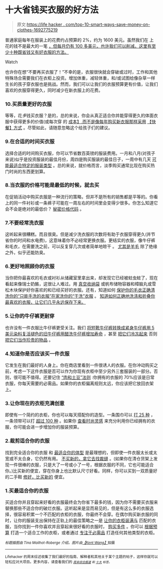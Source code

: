 # 十大省钱买衣服的好方法

> 原文:[https://life hacker . com/top-10-smart-ways-save-money-on-clothes-1692775219](https://lifehacker.com/top-10-smart-ways-to-save-money-on-clothes-1692775219)

普通家庭每年在服装上的花费约占预算的 2%，约为 1600 美元。虽然我们在 上花的钱不是最大的一笔 [，但每月仍有 100 多美元，也许我们可以削减。这里有至少十种既省钱又有好衣服的方法。](https://lifehacker.com/the-most-common-ways-you-waste-money-and-how-to-save-i-1183447200)

Watch

也许你在想“不要再买衣服了！”不幸的是，衣服很快就会穿破或过时，工作和其他特殊场合需要我们在衣柜上投资。增加体重，减轻体重，和/或试图给像杂草一样生长的孩子穿衣服也是挑战。然而，我们可以让我们的衣服预算更有价值，让我们喜欢的衣服穿得更久，同时减少在新衣服上的花费。

### 10.买质量更好的衣服

等等，花*多*钱买衣服？是的，总的来说，你会从真正适合你并能穿得更久的体面衣服中获得更多的价值(或每次穿 的 [成本】,而不是像每年购买新衣服那样采用](https://lifehacker.com/money-saving-habits-that-can-backfire-and-wreck-your-fi-1564111677) [【快餐】方式](http://lifehacker.com/avoid-a-fast-food-approach-to-clothing-by-buying-for-1592706125) 。尽管如此，请随意忽略这个给孩子们的建议。

### 9.在合适的时间买衣服

选择合适的时间购买衣服，你可以节省数百英镑的服装费用。一月和八月(对孩子来说)似乎是投资服装的最佳月份，周四是购买服装的最佳日子，一周中有几天 [可能最适合特定的服装类型](http://lifehacker.com/the-best-days-of-the-week-to-buy-clothes-online-5615877) 。总的来说，就价格而言，淡季购买通常比现在购买热门时尚的东西更划算。

### 8.当衣服的价格可能是最低的时候，就去买

在促销活动中购买衣服是一种流行的策略，但并不是所有的销售都是平等的。你看上的同一件衬衫或一条裤子可能在一周左右的时间里会变得少很多。你怎么知道它会不会是绝对的最低价？ [秘密价格代码](https://lifehacker.com/know-the-secret-price-codes-at-major-retailers-to-save-921445013) 。

### 7.不要经常洗衣服

这听起来很糟糕。而且很臭。但是减少洗衣服的次数将有助于衣服穿得更久(并节省你的时间和水电费)，这意味着你不必经常更换衣服。更结实的衣服，像牛仔裤和毛衣，在需要洗之前，可以反复穿几次或者简单地晾干 。 [尤其是羊毛](http://lifehacker.com/the-three-layers-you-need-to-stay-warm-in-freezing-wint-1686545193) 除了绝缘之外，似乎还能防臭。

### 6.更好地照顾你的衣服

当你把你最喜欢的毛衣或衬衫从储藏室里拿出来，却发现它已经被蛀虫蛀了，现在看起来像瑞士奶酪，这很让人难过。用 [真空收纳袋](https://lifehacker.com/vacuum-storage-bags-shrink-linens-and-off-season-clothi-5692144) 或帆布储物容器和樟脑丸或雪松木块保护好你喜欢的和已经买好的衣服。还有，知道如何 [保护你的毛衣](http://lifehacker.com/hang-sweaters-around-not-on-hangers-to-avoid-wrinkles-1691703505)[正确清洗你的“只能手洗的衣服”](http://lifehacker.com/how-to-properly-clean-your-hand-wash-only-clothes-5840778)[在家洗你的“干洗”衣服](http://lifehacker.com/wash-your-dry-clean-clothes-at-home-1499874666) 。 [知道如何正确地洗涤和折叠你最喜欢的衣服，让它们几乎永远保存下来。](http://lifehacker.com/preserve-your-favorite-clothes-and-make-them-last-almo-5900576)

### 5.让你的牛仔裤更耐穿

也许没有一件衣服比牛仔裤更受关注。我们 [将短靴牛仔裤转换成紧身牛仔裤](https://lifehacker.com/convert-bootcut-jeans-into-skinny-jeans-with-some-simpl-1680749324)[用 5 美元染料复活褪色的旧牛仔裤](http://lifehacker.com/revive-faded-old-jeans-with-a-5-dye-job-1552048771)[用醋洗牛仔裤增加寿命](http://lifehacker.com/wash-new-jeans-with-vinegar-to-increase-their-lifespan-476547473) ，甚至 [把它们冷冻起来](http://lifehacker.com/freeze-your-jeans-to-keep-them-clean-and-the-denim-inta-5788793) 否则 [把它们当作珍贵的物品](http://lifehacker.com/this-video-explains-how-to-properly-care-for-your-raw-d-1692024880) 。

### 4.知道你是否应该买一件衣服

它发生在我们最好的人身上。你在商店里看到一件很诱人的衣服。在你冲动购买之前，考虑一下这件衣服是否可以作为你现有衣柜中至少另外三套服装的一部分。否则，很可能不值得。还要记住 [“肉和土豆”法则](http://lifehacker.com/how-to-stop-buying-clothes-you-never-wear-1566730349) :你拥有的衣服的 70%应该是日常衣服，你每天需要的必需品。如果你的衣柜偏离规则太远，你应该把它放回衣架上。

### 3.让你现在的衣柜充满创意

即使有一个简约的衣柜，你也可以每天搭配你的造型。一条围巾可以 [打 25 种](https://lifehacker.com/25-different-ways-to-wear-a-scarf-in-one-5-minute-vide-1497868372) ，一条领带可以打 [超过 100 种](http://lifehacker.com/30-different-ways-to-tie-a-tie-in-videos-and-with-knot-1680891718) 。如果你 [查看时尚灵感](http://lifehacker.com/save-money-on-clothes-by-finding-inventive-ways-to-use-1691218548) 来充分利用你已经拥有的衣服，你可能会进一步增加你的服装预算。

### 2.裁剪适合你的衣服

找到完全适合你的衣服 和 [最适合你的体型](http://lifehacker.com/top-10-ways-to-look-better-based-on-your-body-shape-and-1685649755) 是最理想的，但即使一件衣服太长或太宽或不太合身，它仍然有用。 [不买新的，拿它去找裁缝](http://lifehacker.com/tailoring-isnt-just-for-expensive-or-fancy-clothes-1658873042) 。(如果你在清仓货架上发现一件很棒的衣服，只是大了一号或小了一号，根据衣服的不同，它也可能适合你。)比买新的便宜，穿在你身上也比默认尺寸好看。同样，你可以买到一双质量好的二手鞋 [修好，比买新的](http://lifehacker.com/restore-a-used-pair-of-quality-shoes-instead-of-buying-1582731834) 便宜。

### 1.买最适合你的衣服

买适合你并且穿起来好看的衣服最终会为你省下最多的钱，因为你不需要买衣服来替换那些不适合你的破烂衣服。这听起来是显而易见的，但是有这么多的衣服选择，很容易积累一个不匹配的衣柜的衣服，你最终不会穿。在偶尔购买新衣服的同时，让你的服装支出保持在正轨上的最佳策略之一是 [让你的衣柜装满与](http://lifehacker.com/keep-your-closet-full-of-clothes-that-match-to-save-mon-5896747) 匹配的衣服，当你找到一件你喜欢并且穿起来很好看的衣服时， [购买多件](https://lifehacker.com/downsize-your-wardrobe-and-free-yourself-from-the-tyran-5916937) 。你可以 [根据预算](http://lifehacker.com/how-can-i-create-a-work-friendly-wardrobe-on-a-budget-825337978) 打造一个适合工作的衣柜，或者通过 [专注于必需品](http://lifehacker.com/create-a-minimalist-wardrobe-with-these-essential-cloth-1684956296) 打造任何其他类型的衣柜。

*<small>标题插图由 Tina Mailhot-Roberge 介绍。图片由</small>*[*<small>【Kent Wang】</small>*](http://www.flickr.com/photos/kentwang/6610828273)<small>拍摄</small>

* * *

<small>Lifehacker 的周末综述收集了我们最好的指南、解释者和其他关于某个主题的帖子，这样你就可以轻松应对大项目。更多内容，请查看我们的 [*<small>周末综合报道</small>*](http://lifehacker.com/tag/weekend-roundup) *<small>和</small>* [*<small>十大</small>*](http://lifehacker.com/tag/lifehacker-top-10) <small>*标签。*</small></small> 

<small></small>